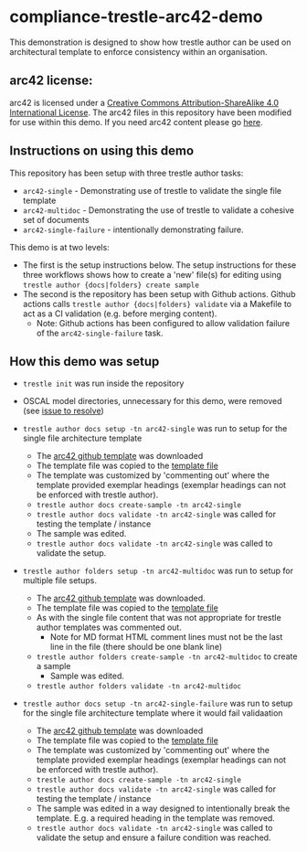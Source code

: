 # compliance-trestle-arc42-demo

This demonstration is designed to show how trestle author can be used on architectural template to enforce consistency within an organisation.

## arc42 license:

arc42 is licensed under a [Creative Commons Attribution-ShareAlike 4.0 International License](https://creativecommons.org/licenses/by-sa/4.0/). The arc42 files in this repository have been modified for use within this demo.
If you need arc42 content please go [here](https://arc42.org/download).

## Instructions on using this demo

This repository has been setup with three trestle author tasks:

- `arc42-single` - Demonstrating use of trestle to validate the single file template
- `arc42-multidoc` - Demonstrating the use of trestle to validate a cohesive set of documents
- `arc42-single-failure` - intentionally demonstrating failure.

This demo is at two levels:

- The first is the setup instructions below. The setup instructions for these three workflows shows how to create a 'new' file(s) for editing using `trestle author {docs|folders} create sample`
- The second is the repository has been setup with Github actions. Github actions calls `trestle author {docs|folders} validate` via a Makefile to act as a CI validation (e.g. before merging content).
  - Note: Github actions has been configured to allow validation failure of the `arc42-single-failure` task.

## How this demo was setup

- `trestle init` was run inside the repository

- OSCAL model directories, unnecessary for this demo, were removed (see [issue to resolve](https://github.com/IBM/compliance-trestle/issues/352))

- `trestle author docs setup -tn arc42-single` was run to setup for the single file architecture template

  - The [arc42 github template](https://github.com/arc42/arc42-template/blob/master/dist/arc42-template-EN-plain-gitHubMarkdown.zip) was downloaded
  - The template file was copied to the [template file](.trestle/author/arc42-single/template.md)
  - The template was customized by 'commenting out' where the template provided exemplar headings (exemplar headings can not be enforced with trestle author).
  - `trestle author docs create-sample -tn arc42-single`
  - `trestle author docs validate -tn arc42-single` was called for testing the template / instance
  - The sample was edited.
  - `trestle author docs validate -tn arc42-single` was called to validate the setup.

- `trestle author folders setup -tn arc42-multidoc` was run to setup for multiple file setups.

  - The [arc42 github template](https://github.com/arc42/arc42-template/blob/master/dist/arc42-template-EN-plain-gitHubMarkdownMP.zip) was downloaded.
  - The template file was copied to the [template file](.trestle/author/arc42-single/template.md)
  - As with the single file content that was not appropriate for trestle author templates was commented out.
    - Note for MD format HTML comment lines must not be the last line in the file (there should be one blank line)
  - `trestle author folders create-sample -tn arc42-multidoc` to create a sample
    - Sample was edited.
  - `trestle author folders validate -tn arc42-multidoc`

- `trestle author docs setup -tn arc42-single-failure` was run to setup for the single file architecture template where it would fail validaation

  - The [arc42 github template](https://github.com/arc42/arc42-template/blob/master/dist/arc42-template-EN-plain-gitHubMarkdown.zip) was downloaded
  - The template file was copied to the [template file](.trestle/author/arc42-single/template.md)
  - The template was customized by 'commenting out' where the template provided exemplar headings (exemplar headings can not be enforced with trestle author).
  - `trestle author docs create-sample -tn arc42-single`
  - `trestle author docs validate -tn arc42-single` was called for testing the template / instance
  - The sample was edited in a way designed to intentionally break the template. E.g. a required heading in the template was removed.
  - `trestle author docs validate -tn arc42-single` was called to validate the setup and ensure a failure condition was reached.
